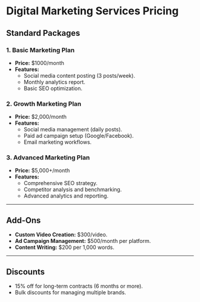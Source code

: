 # Digital Marketing Services Pricing

## **Standard Packages**

### **1. Basic Marketing Plan**  
- **Price:** $1000/month  
- **Features:**  
  - Social media content posting (3 posts/week).  
  - Monthly analytics report.  
  - Basic SEO optimization.  

### **2. Growth Marketing Plan**  
- **Price:** $2,000/month  
- **Features:**  
  - Social media management (daily posts).  
  - Paid ad campaign setup (Google/Facebook).  
  - Email marketing workflows.  

### **3. Advanced Marketing Plan**  
- **Price:** $5,000+/month  
- **Features:**  
  - Comprehensive SEO strategy.  
  - Competitor analysis and benchmarking.  
  - Advanced analytics and reporting.  

---

## **Add-Ons**
- **Custom Video Creation:** $300/video.  
- **Ad Campaign Management:** $500/month per platform.  
- **Content Writing:** $200 per 1,000 words.  

---

## **Discounts**
- 15% off for long-term contracts (6 months or more).  
- Bulk discounts for managing multiple brands.
